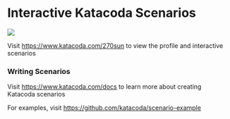# Interactive Katacoda Scenarios

[![](http://shields.katacoda.com/katacoda/270sun/count.svg)](https://www.katacoda.com/270sun "Get your profile on Katacoda.com")

Visit https://www.katacoda.com/270sun to view the profile and interactive scenarios

### Writing Scenarios
Visit https://www.katacoda.com/docs to learn more about creating Katacoda scenarios

For examples, visit https://github.com/katacoda/scenario-example
